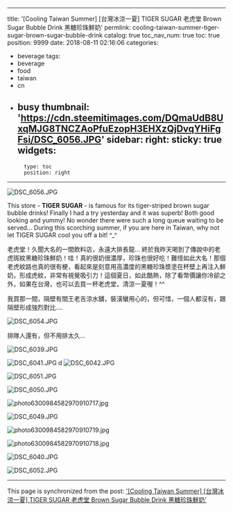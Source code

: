 
---
title: '[Cooling Taiwan Summer] [台灣冰涼一夏] TIGER SUGAR 老虎堂 Brown Sugar Bubble Drink 黑糖珍珠鮮奶'
permlink: cooling-taiwan-summer-tiger-sugar-brown-sugar-bubble-drink
catalog: true
toc_nav_num: true
toc: true
position: 9999
date: 2018-08-11 02:16:06
categories:
- beverage
tags:
- beverage
- food
- taiwan
- cn
- busy
thumbnail: 'https://cdn.steemitimages.com/DQmaUdB8UxqMJG8TNCZAoPfuEzopH3EHXzQjDvqYHiFgFsi/DSC_6056.JPG'
sidebar:
    right:
        sticky: true
widgets:
    -
        type: toc
        position: right
---


![DSC_6056.JPG](https://cdn.steemitimages.com/DQmaUdB8UxqMJG8TNCZAoPfuEzopH3EHXzQjDvqYHiFgFsi/DSC_6056.JPG)

This store - **TIGER SUGAR** - is famous for its tiger-striped brown sugar bubble drinks! Finally I had a try yesterday and it was superb! Both good looking and yummy! No wonder there were such a long queue waiting to be served... During this scorching summer, if you are here in Taiwan, why not let TIGER SUGAR cool you off a bit! ^_^

老虎堂！久聞大名的一間飲料店，永遠大排長龍... 終於我昨天喝到了傳說中的老虎斑紋黑糖珍珠鮮奶！哇！真的很奶很濃厚，珍珠也很好吃！難怪如此大名！那個老虎紋路也真的很有梗，看起來是刻意用高濃度的黑糖珍珠漿塗在杯壁上再注入鮮奶，形成虎紋，非常有視覺吸引力！這個夏日，如此酷熱，除了看幣價讓你冷卻之外，如果在台灣，也可以去買一杯老虎堂，清涼一夏喔！^^

我買那一間，隔壁有間王老吉涼水舖，裝潢蠻用心的，但可惜，一個人都沒有，跟隔壁形成強烈對比....

![DSC_6054.JPG](https://cdn.steemitimages.com/DQmWE1cScycqxf4fZEkSgcHBpB8Ht6uAYqGczdqN3Kptmda/DSC_6054.JPG)

排隊人還有，但不用排太久... 

![DSC_6039.JPG](https://cdn.steemitimages.com/DQmW2fVVSBEmboxjgt3TaZuMnZXzBD8Z8vH9n5nnWcAP7Do/DSC_6039.JPG)

![DSC_6041.JPG](https://cdn.steemitimages.com/DQmZCcwGEMaxeQ2itGJnTRGkSF7xoqh8q2NzpfPZmZBPZs9/DSC_6041.JPG)
d
![DSC_6042.JPG](https://cdn.steemitimages.com/DQmZuq18bUNjLhbEhoiu4QaBAs6J2ZkyAuR3JE21ZbnuAt1/DSC_6042.JPG)

![DSC_6051.JPG](https://cdn.steemitimages.com/DQmZz2FHw8VVbvvHg5vAGMQdiSDNNyTb7iPqHXMoRmbRBg5/DSC_6051.JPG)

![DSC_6050.JPG](https://cdn.steemitimages.com/DQmWuZzTm9BXKrTJ2XJSooWFJbdA2pA5Q6vhNPt9E5i1T3a/DSC_6050.JPG)

![photo6300984582970910717.jpg](https://cdn.steemitimages.com/DQmRitCWq1uqQJjJ7AfbRxMuKeZTve9bATK43oSiwb2hHbJ/photo6300984582970910717.jpg)

![DSC_6049.JPG](https://cdn.steemitimages.com/DQmVfG8gvh4W6pGCX5UikEPKCfBgjTGJrcUSEu9PseRh5Ko/DSC_6049.JPG)

![photo6300984582970910719.jpg](https://cdn.steemitimages.com/DQmXnzdAeA1ozBdhfJf2uLyyGX9kruC523R3a5tWeQCw896/photo6300984582970910719.jpg)

![photo6300984582970910718.jpg](https://cdn.steemitimages.com/DQmVmfh2o5gn8xFsv13SZ2H3jD8QdBa6v1GfveTM7aSsb5i/photo6300984582970910718.jpg)

![DSC_6040.JPG](https://cdn.steemitimages.com/DQmbw1KeN8muw3eChLvX3y2yMqcFVvwroY28QMN8TdfPQwH/DSC_6040.JPG)

![DSC_6052.JPG](https://cdn.steemitimages.com/DQmPnCTAbseH9NM273rJ9jEqUW5BAD6eYuDQQrCcw84fp4Z/DSC_6052.JPG)

- - -

This page is synchronized from the post: ['[Cooling Taiwan Summer] [台灣冰涼一夏] TIGER SUGAR 老虎堂 Brown Sugar Bubble Drink 黑糖珍珠鮮奶'](https://steemit.com/@deanliu/cooling-taiwan-summer-tiger-sugar-brown-sugar-bubble-drink)
